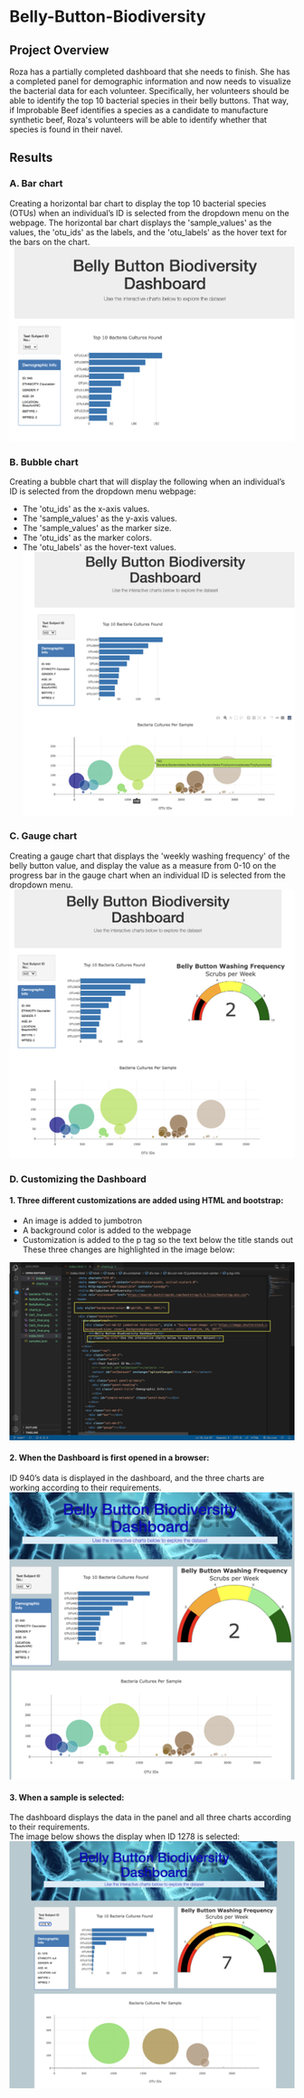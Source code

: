 # Belly-Button-Biodiversity
## Project Overview
Roza has a partially completed dashboard that she needs to finish. She has a completed panel for demographic information and now needs to visualize the bacterial data for each volunteer. Specifically, her volunteers should be able to identify the top 10 bacterial species in their belly buttons. That way, if Improbable Beef identifies a species as a candidate to manufacture synthetic beef, Roza's volunteers will be able to identify whether that species is found in their navel.

## Results
### A. Bar chart
Creating a horizontal bar chart to display the top 10 bacterial species (OTUs) when an individual’s ID is selected from the dropdown menu on the webpage. The horizontal bar chart displays the 'sample_values' as the values, the 'otu_ids' as the labels, and the 'otu_labels' as the hover text for the bars on the chart.
![Del1_final.png](https://github.com/rmat112/rmat112.github.io/blob/main/js/images/Del1_final.png)

### B. Bubble chart
Creating a bubble chart that will display the following when an individual’s ID is selected from the dropdown menu webpage:<br/>
  - The 'otu_ids' as the x-axis values.
  - The 'sample_values' as the y-axis values.
  - The 'sample_values' as the marker size.
  - The 'otu_ids' as the marker colors.
  - The 'otu_labels' as the hover-text values.
![Del2_final.png](https://github.com/rmat112/rmat112.github.io/blob/main/js/images/Del2_final.png)

### C. Gauge chart
Creating a gauge chart that displays the 'weekly washing frequency' of the belly button value, and display the value as a measure from 0-10 on the progress bar in the gauge chart when an individual ID is selected from the dropdown menu.
![Del3_final.png](https://github.com/rmat112/rmat112.github.io/blob/main/js/images/Del3_final.png)

### D. Customizing the Dashboard
#### 1. Three different customizations are added using HTML and bootstrap: 
- An image is added to jumbotron
- A background color is added to the webpage
- Customization is added to the p tag so the text below the title stands out<br/>
These three changes are highlighted in the image below:<br/>

![Del4_html_img.png](https://github.com/rmat112/rmat112.github.io/blob/main/js/images/Del4_html_img.png)

#### 2. When the Dashboard is first opened in a browser:
ID 940’s data is displayed in the dashboard, and the three charts are working according to their requirements.
![Del4_final.png](https://github.com/rmat112/rmat112.github.io/blob/main/js/images/Del4_final.png)

#### 3. When a sample is selected:
The dashboard displays the data in the panel and all three charts according to their requirements.<br/>
The image below shows the display when ID 1278 is selected:<br/>
![ID-1278.png](https://github.com/rmat112/rmat112.github.io/blob/main/js/images/ID-1278.png)


